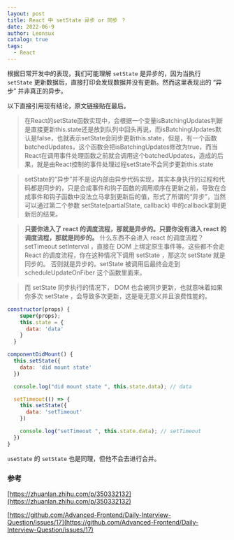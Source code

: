 ```yaml
---
layout: post
title: React 中 setState 异步 or 同步 ？
date: 2022-06-9
author: Leonsux
catalog: true
tags: 
  - React
---
```


根据日常开发中的表现，我们可能理解 `setState` 是异步的，因为当执行 `setState` 更新数据后，直接打印会发现数据并没有更新。然而这里表现出的 “异步” 并非真正的异步。

以下直接引用现有结论，原文链接贴在最后。

> 在React的setState函数实现中，会根据一个变量isBatchingUpdates判断是直接更新this.state还是放到队列中回头再说，而isBatchingUpdates默认是false，也就表示setState会同步更新this.state，但是，有一个函数batchedUpdates，这个函数会把isBatchingUpdates修改为true，而当React在调用事件处理函数之前就会调用这个batchedUpdates，造成的后果，就是由React控制的事件处理过程setState不会同步更新this.state

> setState的“异步”并不是说内部由异步代码实现，其实本身执行的过程和代码都是同步的，只是合成事件和钩子函数的调用顺序在更新之前，导致在合成事件和钩子函数中没法立马拿到更新后的值，形式了所谓的“异步”，当然可以通过第二个参数 setState(partialState, callback) 中的callback拿到更新后的结果。

> **只要你进入了 react 的调度流程，那就是异步的。只要你没有进入 react 的调度流程，那就是同步的。** 什么东西不会进入 react 的调度流程？ setTimeout setInterval ，直接在 DOM 上绑定原生事件等。这些都不会走 React 的调度流程，你在这种情况下调用 setState ，那这次 setState 就是同步的。 否则就是异步的。setState 被调用后最终会走到 scheduleUpdateOnFiber 这个函数里面来。

> 而 setState 同步执行的情况下， DOM 也会被同步更新，也就意味着如果你多次 setState ，会导致多次更新，这是毫无意义并且浪费性能的。

```js
constructor(props) {
    super(props);
    this.state = {
      data: 'data'
    }
  }

componentDidMount() {
  this.setState({
    data: 'did mount state'
  })

  console.log("did mount state ", this.state.data); // data

  setTimeout(() => {
    this.setState({
      data: 'setTimeout'
    })

    console.log("setTimeout ", this.state.data); // setTimeout
  })
}
```

`useState` 的 `setState` 也是同理，但他不会去进行合并。


### 参考

[https://zhuanlan.zhihu.com/p/350332132](https://zhuanlan.zhihu.com/p/350332132)

[https://github.com/Advanced-Frontend/Daily-Interview-Question/issues/17](https://github.com/Advanced-Frontend/Daily-Interview-Question/issues/17)
